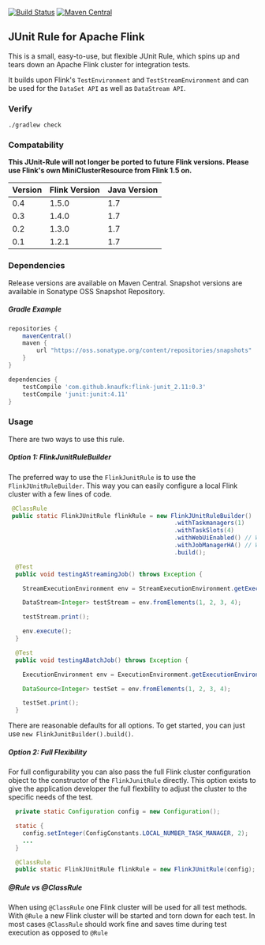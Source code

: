 [![Build Status](https://travis-ci.org/knaufk/flink-junit.svg?branch=master)](https://travis-ci.org/knaufk/flink-junit) [![Maven Central](https://maven-badges.herokuapp.com/maven-central/com.github.knaufk/flink-junit_2.11/badge.svg)](https://maven-badges.herokuapp.com/maven-central/com.github.knaufk/flink-junit_2.11)


## JUnit Rule for Apache Flink

This is a small, easy-to-use, but flexible JUnit Rule, which spins up and tears down an Apache Flink cluster for integration tests. 

It builds upon Flink's `TestEnvironment` and `TestStreamEnvironment` and can be used for the `DataSet API` as well as `DataStream API`. 

### Verify 

`./gradlew check`

### Compatability

**This JUnit-Rule will not longer be ported to future Flink versions. Please use Flink's own MiniClusterResource from Flink 1.5 on.**

| Version |  Flink Version | Java Version |
| --------------- | ------------- | ------------ |
| 0.4    | 1.5.0  | 1.7 |
| 0.3    | 1.4.0  | 1.7 |
| 0.2    | 1.3.0  | 1.7 |
| 0.1    | 1.2.1  | 1.7 |


### Dependencies

Release versions are available on Maven Central. Snapshot versions are available in Sonatype OSS Snapshot Repository. 


##### Gradle Example

```groovy
repositories {
    mavenCentral()
    maven {
        url "https://oss.sonatype.org/content/repositories/snapshots"
    }
}

dependencies {
    testCompile 'com.github.knaufk:flink-junit_2.11:0.3'
    testCompile 'junit:junit:4.11'
}
```


### Usage

There are two ways to use this rule. 

##### Option 1: FlinkJunitRuleBuilder

The preferred way to use the `FlinkJunitRule` is to use the `FlinkJUnitRuleBuilder`. This way you can easily configure a local Flink cluster with a few lines of code. 
 ```java
  @ClassRule
  public static FlinkJUnitRule flinkRule = new FlinkJUnitRuleBuilder()
                                                .withTaskmanagers(1)    
                                                .withTaskSlots(4)
                                                .withWebUiEnabled() // Will use random free port
                                                .withJobManagerHA() // Will spin up local Zookeeper broker (random free port)
                                                .build();
 
   @Test
   public void testingAStreamingJob() throws Exception {
 
     StreamExecutionEnvironment env = StreamExecutionEnvironment.getExecutionEnvironment();
 
     DataStream<Integer> testStream = env.fromElements(1, 2, 3, 4);
 
     testStream.print();
 
     env.execute();
   }
 
   @Test
   public void testingABatchJob() throws Exception {
 
     ExecutionEnvironment env = ExecutionEnvironment.getExecutionEnvironment();
 
     DataSource<Integer> testSet = env.fromElements(1, 2, 3, 4);
 
     testSet.print();
   }
 
 ```
 
There are reasonable defaults for all options. To get started, you can just use `new FlinkJunitBuilder().build()`.
 
##### Option 2: Full  Flexibility
 
For full configurability you can also pass the full Flink cluster configuration object to the constructor of the `FlinkJunitRule` directly. This option exists to give the application developer the full flexbility to adjust the cluster to the specific needs of the test.

 ```java
   private static Configuration config = new Configuration();

   static {
     config.setInteger(ConfigConstants.LOCAL_NUMBER_TASK_MANAGER, 2);
     ...
   }

   @ClassRule
   public static FlinkJUnitRule flinkRule = new FlinkJUnitRule(config);
 ```
  
##### @Rule vs @ClassRule

When using `@ClassRule` one Flink cluster will be used for all test methods. With `@Rule` a new Flink cluster will be started and torn down for each test. In most cases `@ClassRule` should work fine and saves time during test execution as opposed to `@Rule`
